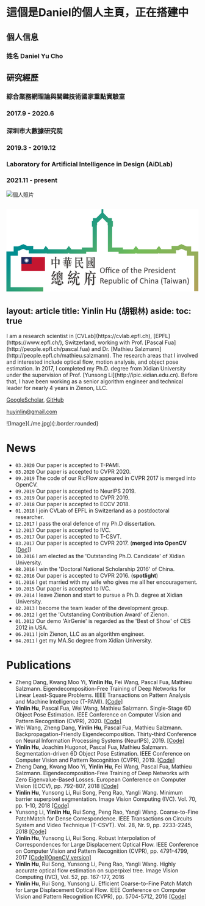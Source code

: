

# 這個是Daniel的個人主頁，正在搭建中




## 個人信息
### 姓名 Daniel Yu Cho


## 研究經歷

### 綜合業務網理論與關鍵技術國家重點實驗室                      
### 2017.9 - 2020.6

### 深圳市大數據研究院                                           
### 2019.3 - 2019.12   

### Laboratory for Artificial Intelligence in Design (AiDLab)    
### 2021.11 - present



<img src="./daniel.jpg" width = "489.6" height = "652.8" alt="個人照片" align=center />

![证件照](/logo.svg)
---
layout: article
title: Yinlin Hu (胡银林)
aside:
  toc: true
---

<div class="gird-containre">
<div class="grid grid--p-2">
<div class="cell cell--12 cell--md-auto" markdown="1">
I am a research scientist in [CVLab](https://cvlab.epfl.ch), [EPFL](https://www.epfl.ch/), Switzerland,
working with Prof. [Pascal Fua](http://people.epfl.ch/pascal.fua) and Dr. [Mathieu Salzmann](http://people.epfl.ch/mathieu.salzmann). The research areas that I involved and
interested include optical flow, motion analysis, and object pose
estimation. In 2017, I completed my Ph.D. degree from Xidian
University under the supervision of Prof. [Yunsong Li](http://ipic.xidian.edu.cn). Before that, I have been working as a senior algorithm engineer and
technical leader for nearly 4 years in Zienon, LLC.

[GoogleScholar](https://scholar.google.com/citations?user=dhmdaoQAAAAJ&hl=en), [GitHub](http://github.com/yinlinhu)

<!-- [CV](/files/cv.pdf) -->

[huyinlin@gmail.com](mailto:huyinlin@gmail.com)
</div>
<div class="cell cell--12 cell--md-4 " markdown="1">
![Image](./me.jpg){:.border.rounded}
</div>
</div>
</div>

# News
* `03.2020` Our paper is accepted to T-PAMI. 
* `03.2020` Our paper is accepted to CVPR 2020. 
* `09.2019` The code of our RicFlow appeared in CVPR 2017 is merged into OpenCV. 
* `09.2019` Our paper is accepted to NeurIPS 2019. 
* `03.2019` Our paper is accepted to CVPR 2019. 
* `07.2018` Our paper is accepted to ECCV 2018. 
* `01.2018` I join CVLab of EPFL in Switzerland as a postdoctoral researcher.
* `12.2017` I pass the oral defence of my Ph.D dissertation.
* `12.2017` Our paper is accepted to IVC.
* `05.2017` Our paper is accepted to T-CSVT.
* `03.2017` Our paper is accepted to CVPR 2017. (**merged into OpenCV** [\[Doc\]](https://docs.opencv.org/4.2.0/d2/da4/classcv_1_1ximgproc_1_1RICInterpolator.html))
* `10.2016` I am elected as the 'Outstanding Ph.D. Candidate' of Xidian University.
* `08.2016` I win the 'Doctoral National Scholarship 2016' of China.
* `02.2016` Our paper is accepted to CVPR 2016. (**spotlight**)
* `01.2016` I get married with my wife who gives me all her encouragement. 
* `10.2015` Our paper is accepted to IVC.
* `09.2014` I leave Zienon and start to pursue a Ph.D. degree at Xidian University.
* `02.2013` I become the team leader of the development group.
* `06.2012` I get the 'Outstanding Contribution Award' of Zienon.
* `01.2012` Our demo 'AirGenie' is regarded as the 'Best of Show' of CES 2012 in USA.
* `06.2011` I join Zienon, LLC as an algorithm engineer.
* `04.2011` I get my MA.Sc degree from Xidian University.

# Publications
* Zheng Dang, Kwang Moo Yi, **Yinlin Hu**, Fei Wang, Pascal Fua, Mathieu Salzmann. Eigendecomposition-Free Training of Deep Networks for Linear Least-Square Problems. IEEE Transactions on Pattern Analysis and Machine Intelligence (T-PAMI). [\[Code\]](https://github.com/Dangzheng/Eig-Free-release)
* **Yinlin Hu**, Pascal Fua, Wei Wang, Mathieu Salzmann. Single-Stage 6D Object Pose Estimation. IEEE Conference on Computer Vision and Pattern Recognition (CVPR), 2020. [\[Code\]](https://github.com/cvlab-epfl/single-stage-pose)
* Wei Wang, Zheng Dang, **Yinlin Hu**, Pascal Fua, Mathieu Salzmann. Backpropagation-Friendly Eigendecomposition. Thirty-third Conference on Neural Information Processing Systems (NeurIPS), 2019. [\[Code\]](https://github.com/WeiWangTrento/Backpropagation-Friendly-Eigendecomposition)
* **Yinlin Hu**, Joachim Hugonot, Pascal Fua, Mathieu Salzmann. Segmentation-driven 6D Object Pose Estimation. IEEE Conference on Computer Vision and Pattern Recognition (CVPR), 2019. [\[Code\]](https://github.com/cvlab-epfl/segmentation-driven-pose)
* Zheng Dang, Kwang Moo Yi, **Yinlin Hu**, Fei Wang, Pascal Fua, Mathieu Salzmann. Eigendecomposition-Free Training of Deep Networks with Zero Eigenvalue-Based Losses. European Conference on Computer Vision (ECCV), pp. 792-807, 2018 [\[Code\]](https://github.com/Dangzheng/Eig-Free-release)
* **Yinlin Hu**, Yunsong Li, Rui Song, Peng Rao, Yangli Wang. Minimum barrier superpixel segmentation. Image Vision Computing (IVC). Vol. 70, pp. 1-10, 2018 [\[Code\]](https://github.com/YinlinHu/MBS)
* Yunsong Li, **Yinlin Hu**, Rui Song, Peng Rao, Yangli Wang. Coarse-to-Fine PatchMatch for Dense Correspondence. IEEE Transactions on Circuits System and Video Technique (T-CSVT). Vol. 28, Nr. 9, pp. 2233-2245, 2018 [\[Code\]](https://github.com/YinlinHu/CPM)
* **Yinlin Hu**, Yunsong Li, Rui Song. Robust Interpolation of Correspondences for Large Displacement Optical Flow. IEEE Conference on Computer Vision and Pattern Recognition (CVPR), pp. 4791-4799, 2017 [\[Code\]](https://github.com/YinlinHu/Ric)[\[OpenCV version\]](https://docs.opencv.org/4.2.0/d2/da4/classcv_1_1ximgproc_1_1RICInterpolator.html)
* **Yinlin Hu**, Rui Song, Yunsong Li, Peng Rao, Yangli Wang. Highly accurate optical flow estimation on superpixel tree. Image Vision Computing (IVC), Vol. 52, pp. 167-177, 2016
* **Yinlin Hu**, Rui Song, Yunsong Li. Efficient Coarse-to-Fine Patch Match for Large Displacement Optical Flow. IEEE Conference on Computer Vision and Pattern Recognition (CVPR), pp. 5704-5712, 2016 [\[Code\]](https://github.com/YinlinHu/CPM)
